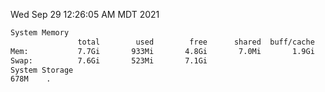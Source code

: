 Wed Sep 29 12:26:05 AM MDT 2021
```bash
System Memory
               total        used        free      shared  buff/cache   available
Mem:           7.7Gi       933Mi       4.8Gi       7.0Mi       1.9Gi       6.4Gi
Swap:          7.6Gi       523Mi       7.1Gi
System Storage
678M	.
```

